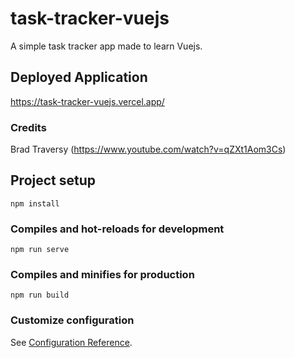 # task-tracker-vuejs

A simple task tracker app made to learn Vuejs.

## Deployed Application

https://task-tracker-vuejs.vercel.app/

### Credits

Brad Traversy (https://www.youtube.com/watch?v=qZXt1Aom3Cs)

## Project setup

```
npm install
```

### Compiles and hot-reloads for development

```
npm run serve
```

### Compiles and minifies for production

```
npm run build
```

### Customize configuration

See [Configuration Reference](https://cli.vuejs.org/config/).

